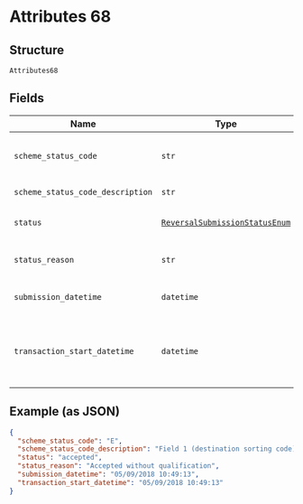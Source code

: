 
# Attributes 68

## Structure

`Attributes68`

## Fields

| Name | Type | Tags | Description |
|  --- | --- | --- | --- |
| `scheme_status_code` | `str` | Optional | Scheme-specific status code, refer to scheme documentation |
| `scheme_status_code_description` | `str` | Optional | Description of `scheme_status_code` |
| `status` | [`ReversalSubmissionStatusEnum`](../../doc/models/reversal-submission-status-enum.md) | Optional | [Status of the reversal submission](http://draft-api-docs.form3.tech/api.html#enumerations-reversal-submission-status) |
| `status_reason` | `str` | Optional | Description of the reversal submission status |
| `submission_datetime` | `datetime` | Optional | Date of the reversal submission |
| `transaction_start_datetime` | `datetime` | Optional | Time the request was received by Form3. Used to compute the total transaction time of a payment. |

## Example (as JSON)

```json
{
  "scheme_status_code": "E",
  "scheme_status_code_description": "Field 1 (destination sorting code) was invalid",
  "status": "accepted",
  "status_reason": "Accepted without qualification",
  "submission_datetime": "05/09/2018 10:49:13",
  "transaction_start_datetime": "05/09/2018 10:49:13"
}
```

